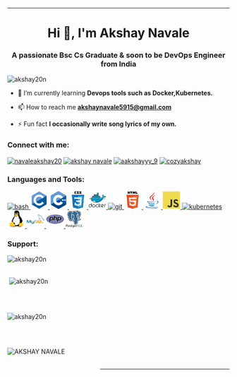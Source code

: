 
---

<h1 align="center">Hi 👋, I'm Akshay Navale</h1>
<h3 align="center">A passionate Bsc Cs Graduate & soon to be DevOps Engineer from India</h3>

<p align="left"> <img src="https://komarev.com/ghpvc/?username=akshay20n&label=Profile%20views&color=0e75b6&style=flat" alt="akshay20n" /> </p>

- 🌱 I’m currently learning **Devops tools such as Docker,Kubernetes.**

- 📫 How to reach me **akshaynavale5915@gmail.com**

- ⚡ Fun fact **I occasionally write song lyrics of my own.**

<h3 align="left">Connect with me:</h3>
<p align="left">
<a href="https://twitter.com/navaleakshay20" target="blank"><img align="center" src="https://raw.githubusercontent.com/rahuldkjain/github-profile-readme-generator/master/src/images/icons/Social/twitter.svg" alt="navaleakshay20" height="30" width="40" /></a>
<a href="https://linkedin.com/in/akshay navale" target="blank"><img align="center" src="https://raw.githubusercontent.com/rahuldkjain/github-profile-readme-generator/master/src/images/icons/Social/linked-in-alt.svg" alt="akshay navale" height="30" width="40" /></a>
<a href="https://instagram.com/aakshayyy_9" target="blank"><img align="center" src="https://raw.githubusercontent.com/rahuldkjain/github-profile-readme-generator/master/src/images/icons/Social/instagram.svg" alt="aakshayyy_9" height="30" width="40" /></a>
<a href="https://www.youtube.com/c/cozyakshay" target="blank"><img align="center" src="https://raw.githubusercontent.com/rahuldkjain/github-profile-readme-generator/master/src/images/icons/Social/youtube.svg" alt="cozyakshay" height="30" width="40" /></a>
</p>

<h3 align="left">Languages and Tools:</h3>
<p align="left"> <a href="https://www.gnu.org/software/bash/" target="_blank" rel="noreferrer"> <img src="https://www.vectorlogo.zone/logos/gnu_bash/gnu_bash-icon.svg" alt="bash" width="40" height="40"/> </a> <a href="https://www.cprogramming.com/" target="_blank" rel="noreferrer"> <img src="https://raw.githubusercontent.com/devicons/devicon/master/icons/c/c-original.svg" alt="c" width="40" height="40"/> </a> <a href="https://www.w3schools.com/cpp/" target="_blank" rel="noreferrer"> <img src="https://raw.githubusercontent.com/devicons/devicon/master/icons/cplusplus/cplusplus-original.svg" alt="cplusplus" width="40" height="40"/> </a> <a href="https://www.w3schools.com/css/" target="_blank" rel="noreferrer"> <img src="https://raw.githubusercontent.com/devicons/devicon/master/icons/css3/css3-original-wordmark.svg" alt="css3" width="40" height="40"/> </a> <a href="https://www.docker.com/" target="_blank" rel="noreferrer"> <img src="https://raw.githubusercontent.com/devicons/devicon/master/icons/docker/docker-original-wordmark.svg" alt="docker" width="40" height="40"/> </a> <a href="https://git-scm.com/" target="_blank" rel="noreferrer"> <img src="https://www.vectorlogo.zone/logos/git-scm/git-scm-icon.svg" alt="git" width="40" height="40"/> </a> <a href="https://www.w3.org/html/" target="_blank" rel="noreferrer"> <img src="https://raw.githubusercontent.com/devicons/devicon/master/icons/html5/html5-original-wordmark.svg" alt="html5" width="40" height="40"/> </a> <a href="https://www.java.com" target="_blank" rel="noreferrer"> <img src="https://raw.githubusercontent.com/devicons/devicon/master/icons/java/java-original.svg" alt="java" width="40" height="40"/> </a> <a href="https://developer.mozilla.org/en-US/docs/Web/JavaScript" target="_blank" rel="noreferrer"> <img src="https://raw.githubusercontent.com/devicons/devicon/master/icons/javascript/javascript-original.svg" alt="javascript" width="40" height="40"/> </a> <a href="https://kubernetes.io" target="_blank" rel="noreferrer"> <img src="https://www.vectorlogo.zone/logos/kubernetes/kubernetes-icon.svg" alt="kubernetes" width="40" height="40"/> </a> <a href="https://www.linux.org/" target="_blank" rel="noreferrer"> <img src="https://raw.githubusercontent.com/devicons/devicon/master/icons/linux/linux-original.svg" alt="linux" width="40" height="40"/> </a> <a href="https://www.mysql.com/" target="_blank" rel="noreferrer"> <img src="https://raw.githubusercontent.com/devicons/devicon/master/icons/mysql/mysql-original-wordmark.svg" alt="mysql" width="40" height="40"/> </a> <a href="https://www.php.net" target="_blank" rel="noreferrer"> <img src="https://raw.githubusercontent.com/devicons/devicon/master/icons/php/php-original.svg" alt="php" width="40" height="40"/> </a> <a href="https://www.postgresql.org" target="_blank" rel="noreferrer"> <img src="https://raw.githubusercontent.com/devicons/devicon/master/icons/postgresql/postgresql-original-wordmark.svg" alt="postgresql" width="40" height="40"/> </a> </p>

<h3 align="left">Support:</h3>

<p><img align="left" src="https://github-readme-stats.vercel.app/api/top-langs?username=akshay20n&show_icons=true&locale=en&layout=compact" alt="akshay20n" /></p><br><br>

<p>&nbsp;<img align="center" src="https://github-readme-stats.vercel.app/api?username=akshay20n&show_icons=true&locale=en" alt="akshay20n" /></p><br><br>

<p><img align="center" src="https://github-readme-streak-stats.herokuapp.com/?user=akshay20n&" alt="akshay20n" /></p><br><br>

<p><a href="https://www.buymeacoffee.com/AkshayNavale"> <img align="left" src="https://cdn.buymeacoffee.com/buttons/v2/default-yellow.png" height="50" width="210" alt="AKSHAY NAVALE" /></a></p><br><br>

---
